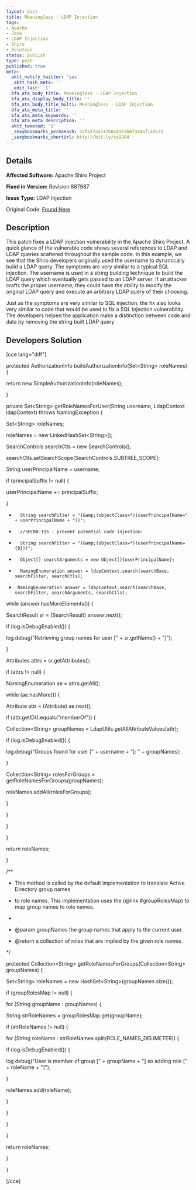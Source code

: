 ```yaml
---
layout: post
title: Meaningless - LDAP Injection
tags:
- Apache
- Java
- LDAP Injection
- Shiro
- Solution
status: publish
type: post
published: true
meta:
  aktt_notify_twitter: 'yes'
  _aktt_hash_meta: ''
  _edit_last: '1'
  bfa_ata_body_title: Meaningless - LDAP Injection
  bfa_ata_display_body_title: ''
  bfa_ata_body_title_multi: Meaningless - LDAP Injection
  bfa_ata_meta_title: ''
  bfa_ata_meta_keywords: ''
  bfa_ata_meta_description: ''
  aktt_tweeted: '1'
  _sexybookmarks_permaHash: 32fa27aa747b0c81b3b07348af143c75
  _sexybookmarks_shortUrl: http://bit.ly/cxO204
---
```

## Details
__Affected Software:__ Apache Shiro Project

__Fixed in Version:__  Revision 887987

__Issue Type:__ LDAP Injection

Original Code: <a title="Meaningless" href="http://spotthevuln.com/2010/04/meaningless/" target="_blank">Found Here</a>
## Description
This patch fixes a LDAP injection vulnerability in the Apache Shiro Project.  A quick glance of the vulnerable code shows several references to LDAP and LDAP queries scattered throughout the sample code.  In this example, we see that the Shiro developers originally used the username to dynamically build a LDAP query.  The symptoms are very similar to a typical SQL injection.  The username is used in a string building technique to build the LDAP query which eventually gets passed to an LDAP server.  If an attacker crafts the proper username, they could have the ability to modify the original LDAP query and execute an arbitrary LDAP query of their choosing.

Just as the symptoms are very similar to SQL injection, the fix also looks very similar to code that would be used to fix a SQL injection vulnerability.  The developers helped the application make a distinction between code and data by removing the string built LDAP query
<h2>Developers Solution</h2>
[cce lang="diff"]
<div id="_mcePaste">

protected AuthorizationInfo buildAuthorizationInfo(Set&lt;String&gt; roleNames) {

return new SimpleAuthorizationInfo(roleNames);

}

private Set&lt;String&gt; getRoleNamesForUser(String username, LdapContext ldapContext) throws NamingException {

Set&lt;String&gt; roleNames;

roleNames = new LinkedHashSet&lt;String&gt;();

SearchControls searchCtls = new SearchControls();

searchCtls.setSearchScope(SearchControls.SUBTREE_SCOPE);

String userPrincipalName = username;

if (principalSuffix != null) {

userPrincipalName += principalSuffix;

}

-       String searchFilter = "(&amp;(objectClass=*)(userPrincipalName=" + userPrincipalName + "))";

+       //SHIRO-115 - prevent potential code injection:

+       String searchFilter = "(&amp;(objectClass=*)(userPrincipalName={0}))";

+       Object[] searchArguments = new Object[]{userPrincipalName};

-       NamingEnumeration answer = ldapContext.search(searchBase, searchFilter, searchCtls);

+      NamingEnumeration answer = ldapContext.search(searchBase, searchFilter, searchArguments, searchCtls);

while (answer.hasMoreElements()) {

SearchResult sr = (SearchResult) answer.next();

if (log.isDebugEnabled()) {

log.debug("Retrieving group names for user [" + sr.getName() + "]");

}

Attributes attrs = sr.getAttributes();

if (attrs != null) {

NamingEnumeration ae = attrs.getAll();

while (ae.hasMore()) {

Attribute attr = (Attribute) ae.next();

if (attr.getID().equals("memberOf")) {

Collection&lt;String&gt; groupNames = LdapUtils.getAllAttributeValues(attr);

if (log.isDebugEnabled()) {

log.debug("Groups found for user [" + username + "]: " + groupNames);

}

Collection&lt;String&gt; rolesForGroups = getRoleNamesForGroups(groupNames);

roleNames.addAll(rolesForGroups);

}

}

}

}

return roleNames;

}

/**

* This method is called by the default implementation to translate Active Directory group names

* to role names.  This implementation uses the {@link #groupRolesMap} to map group names to role names.

*

* @param groupNames the group names that apply to the current user.

* @return a collection of roles that are implied by the given role names.

*/

protected Collection&lt;String&gt; getRoleNamesForGroups(Collection&lt;String&gt; groupNames) {

Set&lt;String&gt; roleNames = new HashSet&lt;String&gt;(groupNames.size());

if (groupRolesMap != null) {

for (String groupName : groupNames) {

String strRoleNames = groupRolesMap.get(groupName);

if (strRoleNames != null) {

for (String roleName : strRoleNames.split(ROLE_NAMES_DELIMETER)) {

if (log.isDebugEnabled()) {

log.debug("User is member of group [" + groupName + "] so adding role [" + roleName + "]");

}

roleNames.add(roleName);

}

}

}

}

return roleNames;

}

}

</div>
[/cce] 
